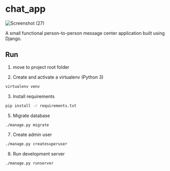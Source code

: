 # chat_app
![Screenshot (27)](https://user-images.githubusercontent.com/26871045/161295565-99878d74-0aa6-4c33-86e6-5c5b782d358d.png)

A small functional person-to-person message center application built using Django.

## Run ##
1. move to project root folder

2. Create and activate a virtualenv (Python 3)
```bash
virtualenv venv
```
3. Install requirements
```bash
pip install -r requirements.txt
```
5. Migrate database
```bash
./manage.py migrate
```
7. Create admin user
```bash
./manage.py createsuperuser
```

8. Run development server
```bash
./manage.py runserver
```
